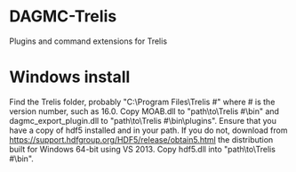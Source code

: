 # DAGMC-Trelis
Plugins and command extensions for Trelis

# Windows install
Find the Trelis folder, probably "C:\Program Files\Trelis #\" where # is the version number, such as 16.0.
Copy MOAB.dll to "path\to\Trelis #\bin\" and dagmc_export_plugin.dll to "path\to\Trelis #\bin\plugins\".
Ensure that you have a copy of hdf5 installed and in your path.  If you do not, download from https://support.hdfgroup.org/HDF5/release/obtain5.html the distribution built for Windows 64-bit using VS 2013. Copy hdf5.dll into "path\to\Trelis #\bin\". 
